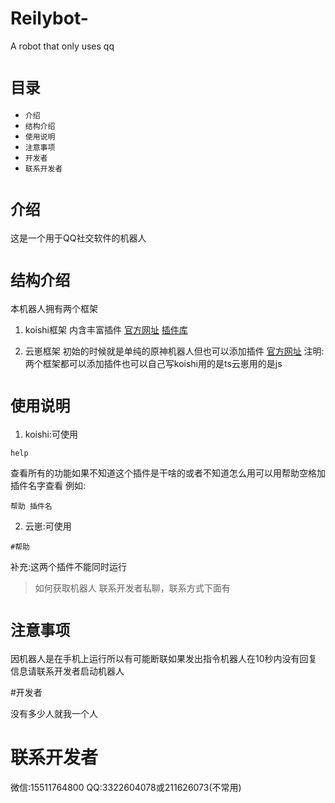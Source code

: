 # Reilybot-
A robot that only uses qq
#  `目录` 
*  `介绍` 
*  `结构介绍` 
*  `使用说明` 
*  `注意事项` 
*  `开发者` 
*  `联系开发者` 
 
#  `介绍` 
这是一个用于QQ社交软件的机器人

#  `结构介绍` 
本机器人拥有两个框架

1. koishi框架
内含丰富插件
[官方网址](https://console.koishi.io/)
[插件库](http://localhost:5140/plugins/)

2. 云崽框架
初始的时候就是单纯的原神机器人但也可以添加插件
[官方网址](https://console.bot.tmall.com/)
注明:两个框架都可以添加插件也可以自己写koishi用的是ts云崽用的是js

#  `使用说明` 

1. koishi:可使用
```text
help
```
查看所有的功能如果不知道这个插件是干啥的或者不知道怎么用可以用帮助空格加插件名字查看
例如:
```text
帮助 插件名
```
2. 云崽:可使用
```text
#帮助
```
补充:这两个插件不能同时运行
 
> 如何获取机器人
联系开发者私聊，联系方式下面有

#  `注意事项` 
因机器人是在手机上运行所以有可能断联如果发出指令机器人在10秒内没有回复信息请联系开发者启动机器人

#开发者

没有多少人就我一个人

# 联系开发者
微信:15511764800
QQ:3322604078或211626073(不常用)
